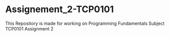# Assignement_2-TCP0101
This Repository is made for working on Programming Fundamentals Subject TCP0101 Assignment 2

